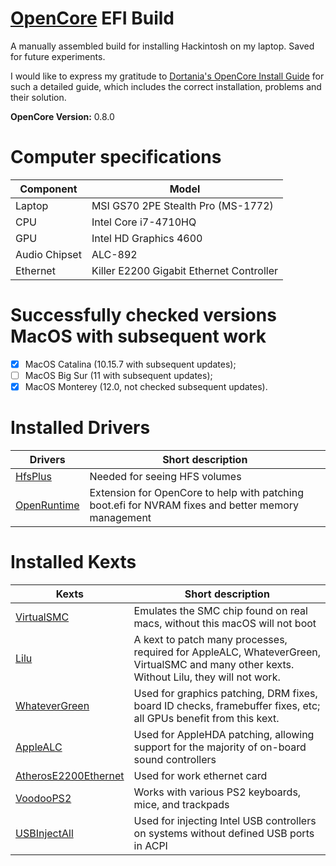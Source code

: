 # [OpenCore](https://github.com/acidanthera/OpenCorePkg) EFI Build

A manually assembled build for installing Hackintosh on my laptop. Saved for future experiments.

I would like to express my gratitude to [Dortania's OpenCore Install Guide](https://dortania.github.io/OpenCore-Install-Guide/) for such a detailed guide, which includes the correct installation, problems and their solution.

**OpenCore Version:** 0.8.0

# Computer specifications

Component | Model
--- | ---
Laptop | MSI GS70 2PE Stealth Pro (MS-1772)
CPU | Intel Core i7-4710HQ
GPU | Intel HD Graphics 4600
Audio Chipset | ALC-892
Ethernet | Killer E2200 Gigabit Ethernet Controller

# Successfully checked versions MacOS with subsequent work

- [x] MacOS Catalina (10.15.7 with subsequent updates);
- [ ] MacOS Big Sur (11 with subsequent updates);
- [x] MacOS Monterey (12.0, not checked subsequent updates).

# Installed Drivers 

Drivers | Short description
--- | ---
[HfsPlus](https://github.com/acidanthera/OcBinaryData/blob/master/Drivers/HfsPlus.efi) | Needed for seeing HFS volumes
[OpenRuntime](https://github.com/acidanthera/OpenCorePkg/releases) | Extension for OpenCore to help with patching boot.efi for NVRAM fixes and better memory management

# Installed Kexts

Kexts | Short description
--- | ---
[VirtualSMC](https://github.com/acidanthera/VirtualSMC/releases) | Emulates the SMC chip found on real macs, without this macOS will not boot
[Lilu](https://github.com/acidanthera/Lilu/releases) | A kext to patch many processes, required for AppleALC, WhateverGreen, VirtualSMC and many other kexts. Without Lilu, they will not work.
[WhateverGreen](https://github.com/acidanthera/WhateverGreen/releases) | Used for graphics patching, DRM fixes, board ID checks, framebuffer fixes, etc; all GPUs benefit from this kext.
[AppleALC](https://github.com/acidanthera/AppleALC/releases) | Used for AppleHDA patching, allowing support for the majority of on-board sound controllers
[AtherosE2200Ethernet](https://github.com/Mieze/AtherosE2200Ethernet/releases) | Used for work ethernet card
[VoodooPS2](https://github.com/acidanthera/VoodooPS2/releases) | Works with various PS2 keyboards, mice, and trackpads
[USBInjectAll](https://bitbucket.org/RehabMan/os-x-usb-inject-all/downloads/) | Used for injecting Intel USB controllers on systems without defined USB ports in ACPI
